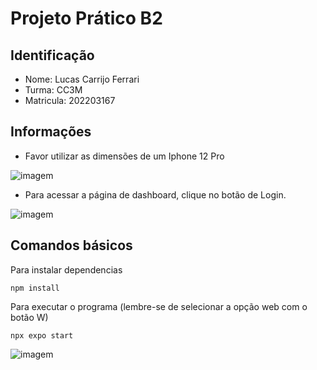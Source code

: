 # Projeto Prático B2

## Identificação

- Nome: Lucas Carrijo Ferrari
- Turma: CC3M
- Matricula: 202203167

## Informações

- Favor utilizar as dimensões de um Iphone 12 Pro

![imagem](https://i.imgur.com/WRwRIhy.png)

- Para acessar a página de dashboard, clique no botão de Login.

![imagem](https://i.imgur.com/dvF21jl.gif)

## Comandos básicos

Para instalar dependencias

```
npm install
```

Para executar o programa (lembre-se de selecionar a opção web com o botão W)

```
npx expo start
```

![imagem](https://i.imgur.com/y58DdJF.png)
